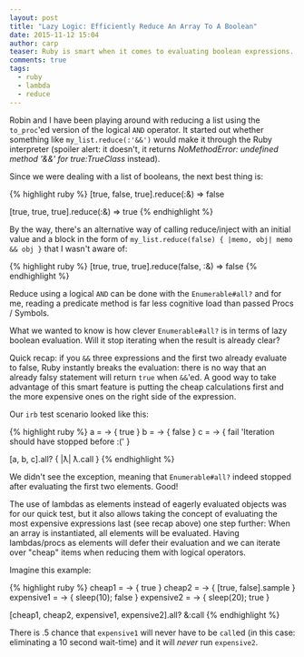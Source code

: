 ```yaml
---
layout: post
title: "Lazy Logic: Efficiently Reduce An Array To A Boolean"
date: 2015-11-12 15:04
author: carp
teaser: Ruby is smart when it comes to evaluating boolean expressions. Curiosity about how to best reduce an Enumerable to a boolan value led us to Enumerable#all?(&:call) (lambdas! <3) and a short story about how to exploit Ruby's way of boolean evaluation.
comments: true
tags:
  - ruby
  - lambda
  - reduce
---
```


Robin and I have been playing around with reducing a list using the `to_proc`'ed
version of the logical `AND` operator. It started out whether something like
`my_list.reduce(:'&&')` would make it through the Ruby interpreter
(spoiler alert: it doesn't, it returns <em>NoMethodError: undefined method '&&' for true:TrueClass</em> instead).

Since we were dealing with a list of booleans, the next best thing is:

{% highlight ruby %}
[true, false, true].reduce(:&)
=> false

[true, true, true].reduce(:&)
=> true
{% endhighlight %}

By the way, there's an alternative way of calling reduce/inject with an initial
value and a block in the form of `my_list.reduce(false) { |memo, obj| memo && obj }`
that I wasn't aware of:

{% highlight ruby %}
[true, true, true].reduce(false, :&)
=> false
{% endhighlight %}

Reduce using a logical `AND` can be done with the `Enumerable#all?` and for me,
reading a predicate method is far less cognitive load than passed Procs /
Symbols.

What we wanted to know is how clever `Enumerable#all?` is in terms of lazy
boolean evaluation. Will it stop iterating when the result is already clear?

Quick recap: if you `&&` three expressions and the first two already evaluate
to false, Ruby instantly breaks the evaluation: there is no way that an already
falsy statement will return `true` when `&&`'ed. A good way to take
advantage of this smart feature is putting the cheap calculations first and the
more expensive ones on the right side of the expression.

Our `irb` test scenario looked like this:

{% highlight ruby %}
a = -> { true }
b = -> { false }
c = -> { fail 'Iteration should have stopped before :(' }

[a, b, c].all? { |ƛ| ƛ.call }
{% endhighlight %}

We didn't see the exception, meaning that `Enumerable#all?` indeed stopped after
evaluating the first two elements. Good!

The use of lambdas as elements instead of eagerly evaluated objects was for our
quick test, but it also allows taking the concept of evaluating the most
expensive expressions last (see recap above) one step further:
When an array is instantiated, all elements will be evaluated. Having lambdas/procs
as elements will defer their evaluation and we can iterate over "cheap" items
when reducing them with logical operators.

Imagine this example:

{% highlight ruby %}
cheap1 = -> { true }
cheap2 = -> { [true, false].sample }
expensive1 =  -> { sleep(10); false }
expensive2 =  -> { sleep(20); true }

[cheap1, cheap2, expensive1, expensive2].all? &:call
{% endhighlight %}

There is .5 chance that `expensive1` will never have to be `call`ed (in this case:
eliminating a 10 second wait-time) and it will _never_ run `expensive2`.

